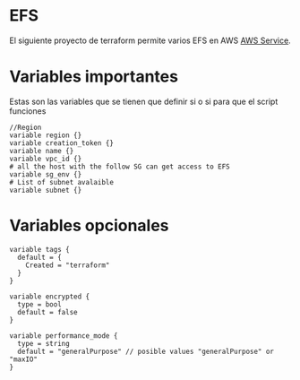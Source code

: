 # EFS

El siguiente proyecto de terraform permite varios EFS en AWS [AWS Service](https://aws.amazon.com).

# Variables importantes
Estas son las variables que se tienen que definir si o si para que el script funciones

```
//Region
variable region {}
variable creation_token {}
variable name {}
variable vpc_id {}
# all the host with the follow SG can get access to EFS
variable sg_env {}
# List of subnet avalaible 
variable subnet {}
```

# Variables opcionales
```
variable tags {
  default = {
    Created = "terraform"
  }
}

variable encrypted {
  type = bool
  default = false
}

variable performance_mode {
  type = string
  default = "generalPurpose" // posible values "generalPurpose" or "maxIO"
}
```
